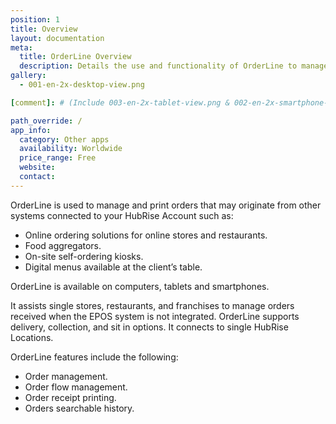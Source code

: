 ```yaml
---
position: 1
title: Overview
layout: documentation
meta:
  title: OrderLine Overview
  description: Details the use and functionality of OrderLine to manage online and retail stores.
gallery:
  - 001-en-2x-desktop-view.png

[comment]: # (Include 003-en-2x-tablet-view.png & 002-en-2x-smartphone-view.png to the gallery once designed in the relevant hardware)  

path_override: /
app_info:
  category: Other apps
  availability: Worldwide
  price_range: Free
  website:
  contact:
---
```


OrderLine is used to manage and print orders that may originate from other systems connected to your HubRise Account such as:

- Online ordering solutions for online stores and restaurants.
- Food aggregators.
- On-site self-ordering kiosks.
- Digital menus available at the client’s table.

OrderLine is available on computers, tablets and smartphones.

It assists single stores, restaurants, and franchises to manage orders received when the EPOS system is not integrated. OrderLine supports delivery, collection, and sit in options. It connects to single HubRise Locations.

OrderLine features include the following:

- Order management.
- Order flow management.
- Order receipt printing.
- Orders searchable history.
